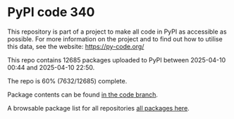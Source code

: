 # PyPI code 340

This repository is part of a project to make all code in PyPI as accessible as possible. For more information 
on the project and to find out how to utilise this data, see the website: https://py-code.org/

This repo contains 12685 packages uploaded to PyPI between 
2025-04-10 00:44 and 2025-04-10 22:50.

The repo is 60% (7632/12685) complete.

Package contents can be found [in the code branch](https://github.com/pypi-data/pypi-mirror-340/tree/code/packages).

A browsable package list for all repositories [all packages here](https://py-code.org/repositories/pypi-mirror-340).


